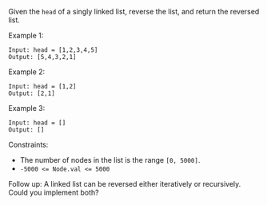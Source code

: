 Given the `head` of a singly linked list, reverse the list, and return the reversed list.

Example 1:

```
Input: head = [1,2,3,4,5]
Output: [5,4,3,2,1]
```

Example 2:

```
Input: head = [1,2]
Output: [2,1]
```

Example 3:

```
Input: head = []
Output: []
```

Constraints:

- The number of nodes in the list is the range `[0, 5000]`.
- `-5000 <= Node.val <= 5000`

Follow up: A linked list can be reversed either iteratively or recursively. Could you implement both?
